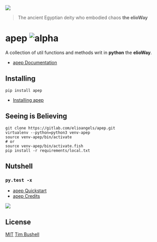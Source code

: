 ![](https://elioway.gitlab.io/elioangels/apep/elio-apep-logo.png)

> The ancient Egyptian deity who embodied chaos **the elioWay**

# apep ![alpha](https://elioway.gitlab.io/static/alpha.png "alpha")

A collection of util functions and methods writ in **python** the **elioWay**.

- [apep Documentation](https://elioway.gitlab.io/elioangels/apep)

## Installing

```shell
pip install apep
```

- [Installing apep](https://elioway.gitlab.io/elioangels/apep/installing.html)

## Seeing is Believing

```shell
git clone https://gitlab.com/elioangels/apep.git
virtualenv --python=python3 venv-apep
source venv-apep/bin/activate
# or
source venv-apep/bin/activate.fish
pip install -r requirements/local.txt
```

## Nutshell

### `py.test -x`

- [apep Quickstart](https://elioway.gitlab.io/elioangels/apep/quickstart.html)
- [apep Credits](https://elioway.gitlab.io/elioangels/apep/credits.html)

![](https://elioway.gitlab.io/elioangels/apep/apple-touch-icon.png)

## License

[MIT](LICENSE) [Tim Bushell](mailto:tcbushell@gmail.com)
